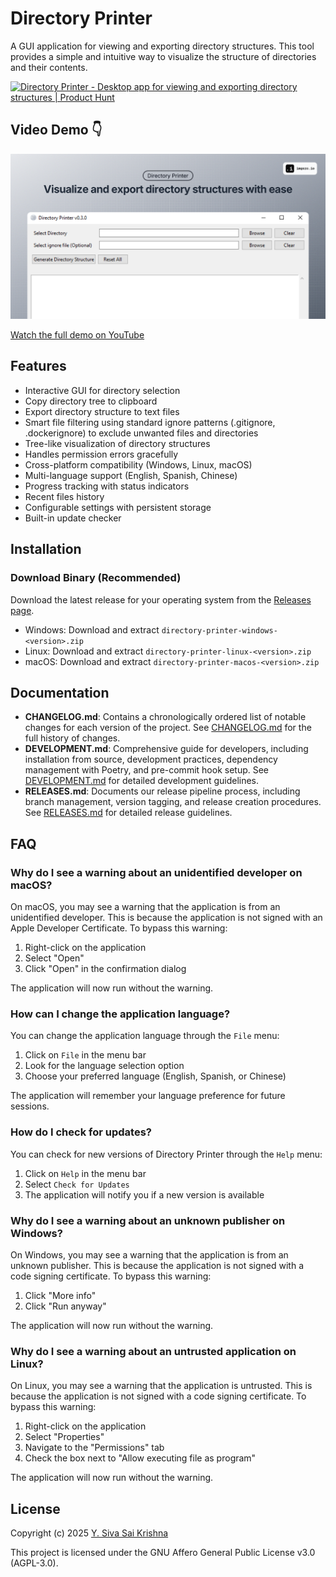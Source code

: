 # Directory Printer

A GUI application for viewing and exporting directory structures. This tool provides a simple and intuitive way to visualize the structure of directories and their contents.


<a href="https://www.producthunt.com/posts/directory-printer?embed=true&utm_source=badge-featured&utm_medium=badge&utm_souce=badge-directory&#0045;printer" target="_blank"><img src="https://api.producthunt.com/widgets/embed-image/v1/featured.svg?post_id=867506&theme=light&t=1739465160860" alt="Directory&#0032;Printer - Desktop&#0032;app&#0032;for&#0032;viewing&#0032;and&#0032;exporting&#0032;directory&#0032;structures | Product Hunt" style="width: 250px; height: 54px;" width="250" height="54" /></a>


## Video Demo 👇

[![Directory Printer Demo](./media/header-image.png)](https://youtu.be/RWOIlvB1PJU)

[Watch the full demo on YouTube](https://youtu.be/RWOIlvB1PJU)

## Features

- Interactive GUI for directory selection
- Copy directory tree to clipboard
- Export directory structure to text files
- Smart file filtering using standard ignore patterns (.gitignore, .dockerignore) to exclude unwanted files and directories
- Tree-like visualization of directory structures
- Handles permission errors gracefully
- Cross-platform compatibility (Windows, Linux, macOS)
- Multi-language support (English, Spanish, Chinese)
- Progress tracking with status indicators
- Recent files history
- Configurable settings with persistent storage
- Built-in update checker

## Installation

### Download Binary (Recommended)

Download the latest release for your operating system from the [Releases page](https://github.com/ysskrishna/directory-printer/releases).

- Windows: Download and extract `directory-printer-windows-<version>.zip`
- Linux: Download and extract `directory-printer-linux-<version>.zip`
- macOS: Download and extract `directory-printer-macos-<version>.zip`


## Documentation

- **CHANGELOG.md**: Contains a chronologically ordered list of notable changes for each version of the project. See [CHANGELOG.md](CHANGELOG.md) for the full history of changes.
- **DEVELOPMENT.md**: Comprehensive guide for developers, including installation from source, development practices, dependency management with Poetry, and pre-commit hook setup. See [DEVELOPMENT.md](DEVELOPMENT.md) for detailed development guidelines.
- **RELEASES.md**: Documents our release pipeline process, including branch management, version tagging, and release creation procedures. See [RELEASES.md](RELEASES.md) for detailed release guidelines.

## FAQ

### Why do I see a warning about an unidentified developer on macOS?

On macOS, you may see a warning that the application is from an unidentified developer. This is because the application is not signed with an Apple Developer Certificate. To bypass this warning:

1. Right-click on the application
2. Select "Open"
3. Click "Open" in the confirmation dialog

The application will now run without the warning.

### How can I change the application language?

You can change the application language through the `File` menu:

1. Click on `File` in the menu bar
2. Look for the language selection option
3. Choose your preferred language (English, Spanish, or Chinese)

The application will remember your language preference for future sessions.

### How do I check for updates?

You can check for new versions of Directory Printer through the `Help` menu:

1. Click on `Help` in the menu bar
2. Select `Check for Updates`
3. The application will notify you if a new version is available

### Why do I see a warning about an unknown publisher on Windows?

On Windows, you may see a warning that the application is from an unknown publisher. This is because the application is not signed with a code signing certificate. To bypass this warning:

1. Click "More info"
2. Click "Run anyway"

The application will now run without the warning.

### Why do I see a warning about an untrusted application on Linux?

On Linux, you may see a warning that the application is untrusted. This is because the application is not signed with a code signing certificate. To bypass this warning:

1. Right-click on the application
2. Select "Properties"
3. Navigate to the "Permissions" tab
4. Check the box next to "Allow executing file as program"

The application will now run without the warning.

## License

Copyright (c) 2025 [Y. Siva Sai Krishna](https://github.com/ysskrishna)

This project is licensed under the GNU Affero General Public License v3.0 (AGPL-3.0).
